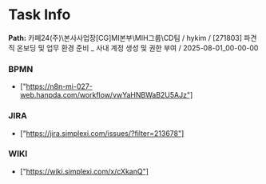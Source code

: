 # Task Info

**Path:** 카페24(주)\본사사업장\[CG]MI본부\MIH그룹\CD팀 / hykim / [271803] 파견직 온보딩 및 업무 환경 준비 _ 사내 계정 생성 및 권한 부여 / 2025-08-01_00-00-00

### BPMN
- ["https://n8n-mi-027-web.hanpda.com/workflow/vwYaHNBWaB2U5AJz"]

### JIRA
- ["https://jira.simplexi.com/issues/?filter=213678"]

### WIKI
- ["https://wiki.simplexi.com/x/cXkanQ"]

